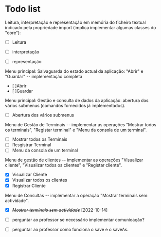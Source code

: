 # Todo list

Leitura, interpretação e representação em memória do ficheiro textual indicado pela propriedade import (implica implementar algumas classes do "core"):

- [ ] Leitura

* [ ] interpretação

- [ ] representação

Menu principal: Salvaguarda do estado actual da aplicação: "Abrir" e "Guardar" -- implementação completa

- [ ]Abrir
- [ ]Guardar

Menu principal: Gestão e consulta de dados da aplicação: abertura dos vários submenus (comandos fornecidos já implementados).

- [ ] Abertura dos vários submenus

Menu de Gestão de Terminais -- implementar as operações "Mostrar todos os terminais", "Registar terminal" e "Menu da consola de um terminal".

- [ ] Mostrar todos os Terminais
- [ ] Resgistrar Terminal
- [ ] Menu da consola de um terminal

Menu de gestão de clientes -- implementar as operações "Visualizar cliente", "Visualizar todos os clientes" e "Registar cliente".

- [x] Visualizar Cliente
- [x] Visualizar todos os clientes
- [x] Registrar Cliente

Menu de Consultas -- implementar a operação "Mostrar terminais sem actividade".

- [x] ~~_Mostrar terminais sem actividade_~~ [2022-10-14]

* [ ] perguntar ao professor se necessário implementar comunicação?

* [ ] perguntar ao professor como funciona o save e o saveAs.
